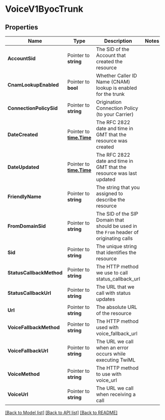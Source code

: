 # VoiceV1ByocTrunk

## Properties
Name | Type | Description | Notes
------------ | ------------- | ------------- | -------------
**AccountSid** | Pointer to **string** | The SID of the Account that created the resource |
**CnamLookupEnabled** | Pointer to **bool** | Whether Caller ID Name (CNAM) lookup is enabled for the trunk |
**ConnectionPolicySid** | Pointer to **string** | Origination Connection Policy (to your Carrier) |
**DateCreated** | Pointer to [**time.Time**](time.Time.md) | The RFC 2822 date and time in GMT that the resource was created |
**DateUpdated** | Pointer to [**time.Time**](time.Time.md) | The RFC 2822 date and time in GMT that the resource was last updated |
**FriendlyName** | Pointer to **string** | The string that you assigned to describe the resource |
**FromDomainSid** | Pointer to **string** | The SID of the SIP Domain that should be used in the `From` header of originating calls |
**Sid** | Pointer to **string** | The unique string that identifies the resource |
**StatusCallbackMethod** | Pointer to **string** | The HTTP method we use to call status_callback_url |
**StatusCallbackUrl** | Pointer to **string** | The URL that we call with status updates |
**Url** | Pointer to **string** | The absolute URL of the resource |
**VoiceFallbackMethod** | Pointer to **string** | The HTTP method used with voice_fallback_url |
**VoiceFallbackUrl** | Pointer to **string** | The URL we call when an error occurs while executing TwiML |
**VoiceMethod** | Pointer to **string** | The HTTP method to use with voice_url |
**VoiceUrl** | Pointer to **string** | The URL we call when receiving a call |

[[Back to Model list]](../README.md#documentation-for-models) [[Back to API list]](../README.md#documentation-for-api-endpoints) [[Back to README]](../README.md)


